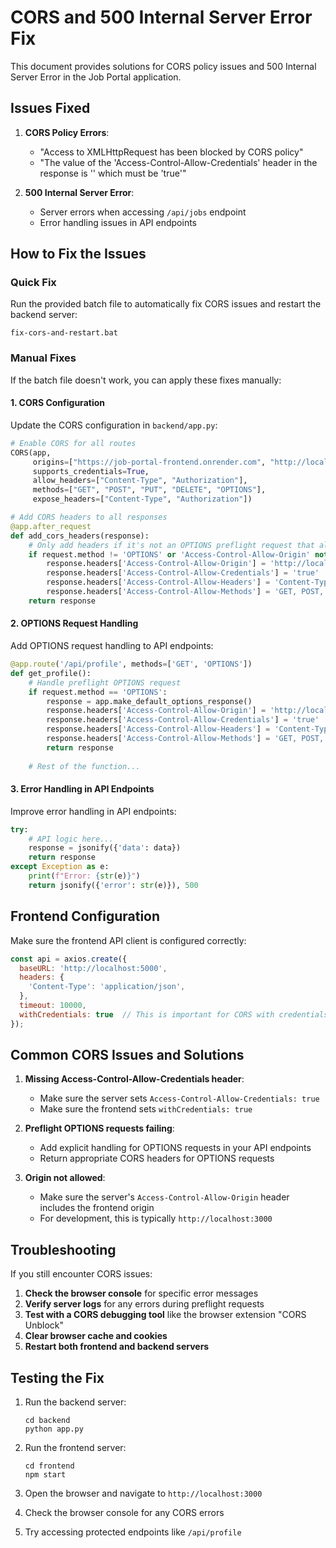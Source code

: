 # CORS and 500 Internal Server Error Fix

This document provides solutions for CORS policy issues and 500 Internal Server Error in the Job Portal application.

## Issues Fixed

1. **CORS Policy Errors**: 
   - "Access to XMLHttpRequest has been blocked by CORS policy"
   - "The value of the 'Access-Control-Allow-Credentials' header in the response is '' which must be 'true'"

2. **500 Internal Server Error**: 
   - Server errors when accessing `/api/jobs` endpoint
   - Error handling issues in API endpoints

## How to Fix the Issues

### Quick Fix

Run the provided batch file to automatically fix CORS issues and restart the backend server:

```
fix-cors-and-restart.bat
```

### Manual Fixes

If the batch file doesn't work, you can apply these fixes manually:

#### 1. CORS Configuration

Update the CORS configuration in `backend/app.py`:

```python
# Enable CORS for all routes
CORS(app, 
     origins=["https://job-portal-frontend.onrender.com", "http://localhost:3000"],
     supports_credentials=True,
     allow_headers=["Content-Type", "Authorization"],
     methods=["GET", "POST", "PUT", "DELETE", "OPTIONS"],
     expose_headers=["Content-Type", "Authorization"])

# Add CORS headers to all responses
@app.after_request
def add_cors_headers(response):
    # Only add headers if it's not an OPTIONS preflight request that already has CORS headers
    if request.method != 'OPTIONS' or 'Access-Control-Allow-Origin' not in response.headers:
        response.headers['Access-Control-Allow-Origin'] = 'http://localhost:3000'
        response.headers['Access-Control-Allow-Credentials'] = 'true'
        response.headers['Access-Control-Allow-Headers'] = 'Content-Type, Authorization'
        response.headers['Access-Control-Allow-Methods'] = 'GET, POST, PUT, DELETE, OPTIONS'
    return response
```

#### 2. OPTIONS Request Handling

Add OPTIONS request handling to API endpoints:

```python
@app.route('/api/profile', methods=['GET', 'OPTIONS'])
def get_profile():
    # Handle preflight OPTIONS request
    if request.method == 'OPTIONS':
        response = app.make_default_options_response()
        response.headers['Access-Control-Allow-Origin'] = 'http://localhost:3000'
        response.headers['Access-Control-Allow-Credentials'] = 'true'
        response.headers['Access-Control-Allow-Headers'] = 'Content-Type, Authorization'
        response.headers['Access-Control-Allow-Methods'] = 'GET, POST, PUT, DELETE, OPTIONS'
        return response
    
    # Rest of the function...
```

#### 3. Error Handling in API Endpoints

Improve error handling in API endpoints:

```python
try:
    # API logic here...
    response = jsonify({'data': data})
    return response
except Exception as e:
    print(f"Error: {str(e)}")
    return jsonify({'error': str(e)}), 500
```

## Frontend Configuration

Make sure the frontend API client is configured correctly:

```javascript
const api = axios.create({
  baseURL: 'http://localhost:5000',
  headers: {
    'Content-Type': 'application/json',
  },
  timeout: 10000,
  withCredentials: true  // This is important for CORS with credentials
});
```

## Common CORS Issues and Solutions

1. **Missing Access-Control-Allow-Credentials header**:
   - Make sure the server sets `Access-Control-Allow-Credentials: true`
   - Make sure the frontend sets `withCredentials: true`

2. **Preflight OPTIONS requests failing**:
   - Add explicit handling for OPTIONS requests in your API endpoints
   - Return appropriate CORS headers for OPTIONS requests

3. **Origin not allowed**:
   - Make sure the server's `Access-Control-Allow-Origin` header includes the frontend origin
   - For development, this is typically `http://localhost:3000`

## Troubleshooting

If you still encounter CORS issues:

1. **Check the browser console** for specific error messages
2. **Verify server logs** for any errors during preflight requests
3. **Test with a CORS debugging tool** like the browser extension "CORS Unblock"
4. **Clear browser cache and cookies**
5. **Restart both frontend and backend servers**

## Testing the Fix

1. Run the backend server:
   ```
   cd backend
   python app.py
   ```

2. Run the frontend server:
   ```
   cd frontend
   npm start
   ```

3. Open the browser and navigate to `http://localhost:3000`
4. Check the browser console for any CORS errors
5. Try accessing protected endpoints like `/api/profile`